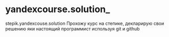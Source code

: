 # yandexcourse.solution_
stepik.yandexcouse.solution
Прохожу курс на степике, декларирую свои решению яки настоящий программист используя git и github
